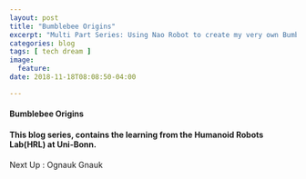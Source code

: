 ```yaml
---
layout: post
title: "Bumblebee Origins"
excerpt: "Multi Part Series: Using Nao Robot to create my very own BumbleBee . P1"
categories: blog
tags: [ tech dream ]
image:
  feature:
date: 2018-11-18T08:08:50-04:00

---
```


#### Bumblebee Origins

#### This blog series, contains the learning from the Humanoid Robots Lab(HRL) at Uni-Bonn.



Next Up : Ognauk Gnauk

